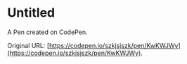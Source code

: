 # Untitled

A Pen created on CodePen.

Original URL: [https://codepen.io/szkjsjszk/pen/KwKWJWy](https://codepen.io/szkjsjszk/pen/KwKWJWy).

